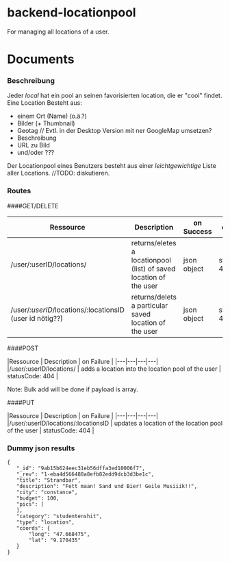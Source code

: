 # backend-locationpool
For managing all locations of a user.

# Documents

### Beschreibung
Jeder _local_ hat ein pool an seinen favorisierten location, die er "cool" findet. Eine Location Besteht aus:
 - einem Ort (Name) (o.ä.?)
 - Bilder (+ Thumbnail)
 - Geotag  // Evtl. in der Desktop Version mit ner GoogleMap umsetzen?
 - Beschreibung 
 - URL zu Bild
 - und/oder ???

Der Locationpool eines Benutzers besteht aus einer _leichtgewichtige_ Liste aller Locations. //TODO: diskutieren.


### Routes
####GET/DELETE

|Ressource   | Description  |  on Success | on Failure |
|---|---|---|---|
|/user/:userID/locations/  | returns/eletes a locationpool (list) of saved location of the user   | json object | statusCode: 404 |
|/user/*:userID*/locations/:locationsID (user id nötig??) | returns/delets a particular saved location of the user | json object | statusCode: 404 |

####POST

|Ressource   | Description  | on Failure |
|---|---|---|---|
|/user/:userID/locations/  | adds a location into the location pool of the user   |  statusCode: 404 |

Note: Bulk add will be done if payload is array.

####PUT


|Ressource   | Description  | on Failure |
|---|---|---|---|
|/user/:userID/locations/:locationsID  | updates a location of the location pool of the user   |  statusCode: 404 |



### Dummy json results

```
{
   "_id": "9ab15b624eec31eb56dffa3ed10006f7",
   "_rev": "1-eba4d566488a8efb82edd9dcb3d3be1c",
   "title": "Strandbar",
   "description": "Fett maan! Sand und Bier! Geile Musiiik!!",
   "city": "constance",
   "budget": 100,
   "pics": [
   ],
   "category": "studentenshit",
   "type": "location",
   "coords": {
       "long": "47.668475",
       "lat": "9.170435"
   }
}
```
